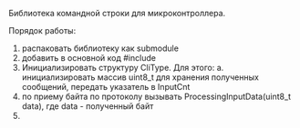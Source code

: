 Библиотека командной строки для микроконтроллера. 

Порядок работы:
1. распаковать библиотеку как submodule
2. добавить в основной код #include
3. Инициализировать структуру CliType. Для этого:
    a. инициализировать массив uint8_t для хранения полученных сообщений, передать указатель в InputCnt
4. по приему байта по протоколу вызывать ProcessingInputData(uint8_t data), где data - полученный байт
5. 